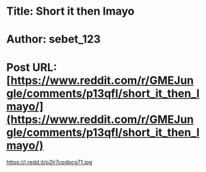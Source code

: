 # Title: Short it then lmayo
# Author: sebet_123
# Post URL: [https://www.reddit.com/r/GMEJungle/comments/p13qfl/short_it_then_lmayo/](https://www.reddit.com/r/GMEJungle/comments/p13qfl/short_it_then_lmayo/)


https://i.redd.it/p2lr7cpdpcg71.jpg